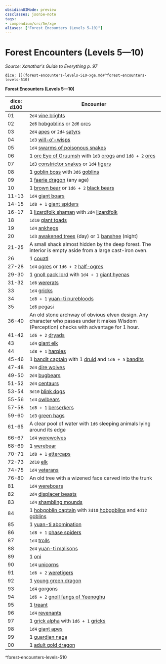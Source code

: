 ```yaml
---
obsidianUIMode: preview
cssclasses: json5e-note
tags:
- compendium/src/5e/xge
aliases: ["Forest Encounters (Levels 5—10)"]
---
```

# Forest Encounters (Levels 5—10)
*Source: Xanathar's Guide to Everything p. 97* 

`dice: [](forest-encounters-levels-510-xge.md#^forest-encounters-levels-510)`

**Forest Encounters (Levels 5—10)**

| dice: d100 | Encounter |
|------------|-----------|
| 01 | `2d4` [vine blights](/compendium/bestiary/plant/vine-blight.md) |
| 02 | `2d6` [hobgoblins](/compendium/bestiary/humanoid/hobgoblin.md) or `2d6` [orcs](/compendium/bestiary/humanoid/orc.md) |
| 03 | `2d4` [apes](/compendium/bestiary/beast/ape.md) or `2d4` [satyrs](/compendium/bestiary/fey/satyr.md) |
| 04 | `1d3` [will-o'-wisps](/compendium/bestiary/undead/will-o-wisp.md) |
| 05 | `1d4` [swarms of poisonous snakes](/compendium/bestiary/beast/swarm-of-poisonous-snakes.md) |
| 06 | 1 [orc Eye of Gruumsh](/compendium/bestiary/humanoid/orc-eye-of-gruumsh.md) with `1d3` [orogs](/compendium/bestiary/humanoid/orog.md) and `1d8 + 2` [orcs](/compendium/bestiary/humanoid/orc.md) |
| 07 | `1d3` [constrictor snakes](/compendium/bestiary/beast/constrictor-snake.md) or `1d4` [tigers](/compendium/bestiary/beast/tiger.md) |
| 08 | 1 [goblin boss](/compendium/bestiary/humanoid/goblin-boss.md) with `3d6` [goblins](/compendium/bestiary/humanoid/goblin.md) |
| 09 | 1 [faerie dragon](/compendium/bestiary/dragon/faerie-dragon-red.md) (any age) |
| 10 | 1 [brown bear](/compendium/bestiary/beast/brown-bear.md) or `1d6 + 2` [black bears](/compendium/bestiary/beast/black-bear.md) |
| 11-13 | `1d4` [giant boars](/compendium/bestiary/beast/giant-boar.md) |
| 14-15 | `1d8 + 1` [giant spiders](/compendium/bestiary/beast/giant-spider.md) |
| 16-17 | 1 [lizardfolk shaman](/compendium/bestiary/humanoid/lizardfolk-shaman.md) with `2d4` [lizardfolk](/compendium/bestiary/humanoid/lizardfolk.md) |
| 18 | `1d10` [giant toads](/compendium/bestiary/beast/giant-toad.md) |
| 19 | `1d4` [ankhegs](/compendium/bestiary/monstrosity/ankheg.md) |
| 20 | `1d3` [awakened trees](/compendium/bestiary/plant/awakened-tree.md) (day) or 1 [banshee](/compendium/bestiary/undead/banshee.md) (night) |
| 21-25 | A small shack almost hidden by the deep forest. The interior is empty aside from a large cast-iron oven. |
| 26 | 1 [couatl](/compendium/bestiary/celestial/couatl.md) |
| 27-28 | `1d4` [ogres](/compendium/bestiary/giant/ogre.md) or `1d6 + 2` [half-ogres](/compendium/bestiary/giant/half-ogre-ogrillon.md) |
| 29-30 | 1 [gnoll pack lord](/compendium/bestiary/humanoid/gnoll-pack-lord.md) with `1d4 + 1` [giant hyenas](/compendium/bestiary/beast/giant-hyena.md) |
| 31-32 | `1d6` [wererats](/compendium/bestiary/humanoid/wererat.md) |
| 33 | `1d4` [gricks](/compendium/bestiary/monstrosity/grick.md) |
| 34 | `1d8 + 1` [yuan-ti purebloods](/compendium/bestiary/humanoid/yuan-ti-pureblood.md) |
| 35 | `1d6` [pegasi](/compendium/bestiary/celestial/pegasus.md) |
| 36-40 | An old stone archway of obvious elven design. Any character who passes under it makes Wisdom (Perception) checks with advantage for 1 hour. |
| 41-42 | `1d6 + 2` [dryads](/compendium/bestiary/fey/dryad.md) |
| 43 | `1d4` [giant elk](/compendium/bestiary/beast/giant-elk.md) |
| 44 | `1d8 + 1` [harpies](/compendium/bestiary/monstrosity/harpy.md) |
| 45-46 | 1 [bandit captain](/compendium/bestiary/humanoid/bandit-captain.md) with 1 [druid](/compendium/bestiary/humanoid/druid.md) and `1d6 + 5` [bandits](/compendium/bestiary/humanoid/bandit.md) |
| 47-48 | `2d4` [dire wolves](/compendium/bestiary/beast/dire-wolf.md) |
| 49-50 | `2d4` [bugbears](/compendium/bestiary/humanoid/bugbear.md) |
| 51-52 | `2d4` [centaurs](/compendium/bestiary/monstrosity/centaur.md) |
| 53-54 | `3d10` [blink dogs](/compendium/bestiary/fey/blink-dog.md) |
| 55-56 | `1d4` [owlbears](/compendium/bestiary/monstrosity/owlbear.md) |
| 57-58 | `1d8 + 1` [berserkers](/compendium/bestiary/humanoid/berserker.md) |
| 59-60 | `1d3` [green hags](/compendium/bestiary/fey/green-hag.md) |
| 61-65 | A clear pool of water with `1d6` sleeping animals lying around its edge |
| 66-67 | `1d4` [werewolves](/compendium/bestiary/humanoid/werewolf.md) |
| 68-69 | 1 [werebear](/compendium/bestiary/humanoid/werebear.md) |
| 70-71 | `1d8 + 1` [ettercaps](/compendium/bestiary/monstrosity/ettercap.md) |
| 72-73 | `2d10` [elk](/compendium/bestiary/beast/elk.md) |
| 74-75 | `1d4` [veterans](/compendium/bestiary/humanoid/veteran.md) |
| 76-80 | An old tree with a wizened face carved into the trunk |
| 81 | `1d4` [wereboars](/compendium/bestiary/humanoid/wereboar.md) |
| 82 | `2d4` [displacer beasts](/compendium/bestiary/monstrosity/displacer-beast.md) |
| 83 | `1d4` [shambling mounds](/compendium/bestiary/plant/shambling-mound.md) |
| 84 | 1 [hobgoblin captain](/compendium/bestiary/humanoid/hobgoblin-captain.md) with `3d10` [hobgoblins](/compendium/bestiary/humanoid/hobgoblin.md) and `4d12` [goblins](/compendium/bestiary/humanoid/goblin.md) |
| 85 | 1 [yuan-ti abomination](/compendium/bestiary/monstrosity/yuan-ti-abomination.md) |
| 86 | `1d8 + 1` [phase spiders](/compendium/bestiary/monstrosity/phase-spider.md) |
| 87 | `1d4` [trolls](/compendium/bestiary/giant/troll.md) |
| 88 | `2d4` [yuan-ti malisons](/compendium/bestiary/monstrosity/yuan-ti-malison-type-1.md) |
| 89 | 1 [oni](/compendium/bestiary/giant/oni.md) |
| 90 | `1d4` [unicorns](/compendium/bestiary/celestial/unicorn.md) |
| 91 | `1d6 + 2` [weretigers](/compendium/bestiary/humanoid/weretiger.md) |
| 92 | 1 [young green dragon](/compendium/bestiary/dragon/young-green-dragon.md) |
| 93 | `1d4` [gorgons](/compendium/bestiary/monstrosity/gorgon.md) |
| 94 | `1d6 + 2` [gnoll fangs of Yeenoghu](/compendium/bestiary/fiend/gnoll-fang-of-yeenoghu.md) |
| 95 | 1 [treant](/compendium/bestiary/plant/treant.md) |
| 96 | `1d4` [revenants](/compendium/bestiary/undead/revenant.md) |
| 97 | 1 [grick alpha](/compendium/bestiary/monstrosity/grick-alpha.md) with `1d6 + 1` [gricks](/compendium/bestiary/monstrosity/grick.md) |
| 98 | `1d4` [giant apes](/compendium/bestiary/beast/giant-ape.md) |
| 99 | 1 [guardian naga](/compendium/bestiary/monstrosity/guardian-naga.md) |
| 00 | 1 [adult gold dragon](/compendium/bestiary/dragon/adult-gold-dragon.md) |
^forest-encounters-levels-510